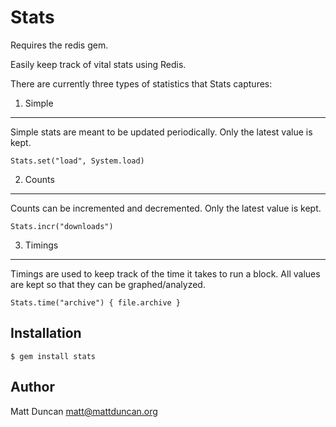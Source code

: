 Stats
=====

Requires the redis gem.

Easily keep track of vital stats using Redis.

There are currently three types of statistics that Stats captures:

1. Simple
---------
Simple stats are meant to be updated periodically.  Only the latest value is
kept.

    Stats.set("load", System.load)

2. Counts
---------
Counts can be incremented and decremented.  Only the latest value is kept.

    Stats.incr("downloads")

3. Timings
----------
Timings are used to keep track of the time it takes to run a block.  All values
are kept so that they can be graphed/analyzed.

    Stats.time("archive") { file.archive }


Installation
------------

    $ gem install stats


Author
------

Matt Duncan
matt@mattduncan.org
